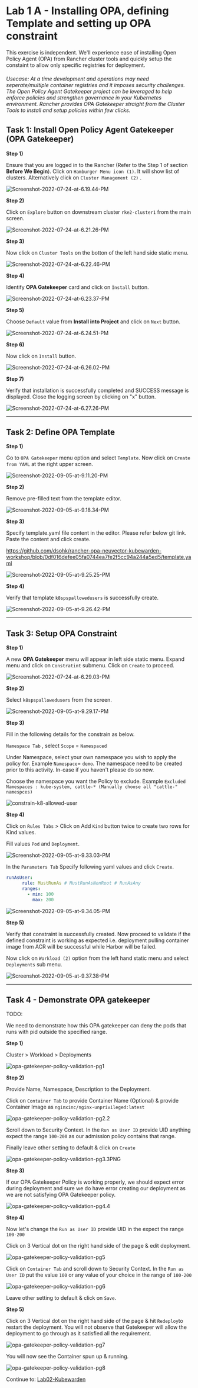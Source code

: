 # Lab 1 A - Installing OPA, defining Template and setting up OPA constraint

This exercise is independent. We'll experience ease of installing Open Policy Agent (OPA) from Rancher cluster tools and quickly setup the constaint to allow only specific registries for deployment. 

###### Usecase: At a time development and operations may need seperate/multiple container registries and it imposes security challenges. The Open Policy Agent Gatekeeper project can be leveraged to help enforce policies and strengthen governance in your Kubernetes environment. Rancher provides OPA Gatekeeper straight from the Cluster Tools to install and setup policies within few clicks. 



## Task 1: Install Open Policy Agent Gatekeeper (OPA Gatekeeper) 

**Step 1)** 

Ensure that you are logged in to the Rancher (Refer to the Step 1 of section **Before We Begin**). Click on `Hamburger Menu icon (1)`. It will show list of clusters. Alternatively click on `Cluster Management (2)` .

![Screenshot-2022-07-24-at-6.19.44-PM](../images/Screenshot-2022-07-24-at-6.19.44-PM.png)

**Step 2)** 

Click on `Explore` button on downstream cluster `rke2-cluster1` from the main screen.

![Screenshot-2022-07-24-at-6.21.26-PM](../images/Screenshot-2022-07-24-at-6.21.26-PM.png)

**Step 3)** 

Now click on `Cluster Tools` on the botton of the left hand side static menu.  

![Screenshot-2022-07-24-at-6.22.46-PM](../images/Screenshot-2022-07-24-at-6.22.46-PM.png)



**Step 4)** 

Identify **OPA Gatekeeper** card and click on `Install` button. 

![Screenshot-2022-07-24-at-6.23.37-PM](../images/Screenshot-2022-07-24-at-6.23.37-PM.png)



**Step 5)** 

Choose `Default` value from **Install into Project** and click on `Next` button. 

![Screenshot-2022-07-24-at-6.24.51-PM](../images/Screenshot-2022-07-24-at-6.24.51-PM.png)



**Step 6)** 

Now click on `Install` button. 

![Screenshot-2022-07-24-at-6.26.02-PM](../images/Screenshot-2022-07-24-at-6.26.02-PM.png)



**Step 7)** 

Verify that installation is successfully completed and SUCCESS message is displayed. Close the logging screen by clicking on "x" button.  

![Screenshot-2022-07-24-at-6.27.26-PM](../images/Screenshot-2022-07-24-at-6.27.26-PM.png)





----



## Task 2: Define OPA Template

**Step 1)** 

Go to `OPA Gatekeeper` menu option and select `Template`. Now click on `Create from YAML` at the right upper screen. 

![Screenshot-2022-09-05-at-9.11.20-PM](../images/Screenshot-2022-09-05-at-9.11.20-PM.png)

**Step 2)** 

Remove pre-filled text from the template editor. 

![Screenshot-2022-09-05-at-9.18.34-PM](../images/Screenshot-2022-09-05-at-9.18.34-PM.png)

**Step 3)** 

Specify template.yaml file content in the editor. Please refer below git link. Paste the content and click create.

https://github.com/dsohk/rancher-opa-neuvector-kubewarden-workshop/blob/0df016defee05fa0744ea7fe2f5cc94a244a5ed5/template.yaml

![Screenshot-2022-09-05-at-9.25.25-PM](../images/Screenshot-2022-09-05-at-9.25.25-PM.png)

**Step 4)** 

Verify that template `k8spspallowedusers` is successfully create. 

![Screenshot-2022-09-05-at-9.26.42-PM](../images/Screenshot-2022-09-05-at-9.26.42-PM.png)



----



## Task 3: Setup OPA Constraint

**Step 1)** 

A new **OPA Gatekeeper** menu will appear in left side static menu. Expand menu and click on `Constratint` submenu. Click on `Create` to proceed. 

![Screenshot-2022-07-24-at-6.29.03-PM](../images/Screenshot-2022-07-24-at-6.29.03-PM.png)



**Step 2)** 

Select `k8spspallowedusers` from the screen. 

![Screenshot-2022-09-05-at-9.29.17-PM](../images/Screenshot-2022-09-05-at-9.29.17-PM.png)

**Step 3)** 

Fill in the following details for the constrain as below. 

`Namespace Tab` , select `Scope` = `Namespaced`

Under Namespace, select your own namespace you wish to apply the policy for. Example  `Namespace`= `demo`. The namespace need to be created prior to this activity. In-case if you haven't please do so now.  

Choose the namespace you want the Policy to exclude.  Example `Excluded Namespaces : kube-system, cattle-* (Manually choose all "cattle-" namespces)`

![constrain-k8-allowed-user](../images/constrain-k8-allowed-user.PNG)

**Step 4)** 

Click on `Rules Tabs` > Click on Add `Kind` button twice to create two rows for Kind values. 

Fill values `Pod` and `Deployment`. 

![Screenshot-2022-09-05-at-9.33.03-PM](../images/Screenshot-2022-09-05-at-9.33.03-PM.png)

In the `Parameters Tab` Specify following yaml values and click `Create`.  

```yaml
runAsUser:
      rule: MustRunAs # MustRunAsNonRoot # RunAsAny 
      ranges:
        - min: 100
          max: 200
```

![Screenshot-2022-09-05-at-9.34.05-PM](../images/Screenshot-2022-09-05-at-9.34.05-PM.png)

**Step 5)** 

Verify that constraint is successfully created. Now proceed to validate if the defined constraint is working as expected i.e. deployment pulling container image from ACR will be successful while Harbor will be failed. 

Now click on `Workload (2)` option from the left hand static menu and select `Deployments` sub menu. 

![Screenshot-2022-09-05-at-9.37.38-PM](../images/Screenshot-2022-09-05-at-9.37.38-PM.png)

----



## Task 4 - Demonstrate OPA gatekeeper

TODO: 

We need to demonstrate how this OPA gatekeeper can deny the pods that runs with pid outside the specified range.

**Step 1)**

Cluster > Workload > Deployments

![opa-gatekeeper-policy-validation-pg1](../images/opa-gatekeeper-policy-validation-pg1.PNG)

**Step 2)** 

Provide Name, Namespace, Description to the Deployment.

Click on `Container Tab`  to provide Container Name (Optional) & provide Container Image as `nginxinc/nginx-unprivileged:latest`

![opa-gatekeeper-policy-validation-pg2.2](../images/opa-gatekeeper-policy-validation-pg2.2.PNG)

Scroll down to Security Context. In the `Run as User ID` provide UID anything expect the range `100-200` as our admission policy contains that range. 

Finally leave other setting to default & click on `Create` 

![opa-gatekeeper-policy-validation-pg3.3PNG](../images/opa-gatekeeper-policy-validation-pg3.3PNG.PNG)

**Step 3)** 

If our OPA Gatekeeper Policy is working properly, we should expect error during deployment and sure we do have error creating our deployment as we are not satisfying OPA Gatekeeper policy. 

![opa-gatekeeper-policy-validation-pg4.4](../images/opa-gatekeeper-policy-validation-pg4.4.PNG)



**Step 4)** 

Now let's change the `Run as User ID` provide UID in the expect the range `100-200`

Click on 3 Vertical dot on the right hand side of the page & edit deployment.

![opa-gatekeeper-policy-validation-pg5](../images/opa-gatekeeper-policy-validation-pg5.png)



Click on `Container Tab`  and scroll down to Security Context. In the `Run as User ID` put the value `100` or any value of your choice in the range of `100-200`

![opa-gatekeeper-policy-validation-pg6](../images/opa-gatekeeper-policy-validation-pg6.png)

Leave other setting to default & click on `Save`.

**Step 5)** 

Click on 3 Vertical dot on the right hand side of the page & hit `Redeploy`to restart the deployment. You will not observe that Gatekeeper will allow the deployment to go through as it satisfied all the requirement.

 ![opa-gatekeeper-policy-validation-pg7](../images/opa-gatekeeper-policy-validation-pg7.png)

You will now see the Container spun up & running. 

![opa-gatekeeper-policy-validation-pg8](../images/opa-gatekeeper-policy-validation-pg8.png)





Continue to: [Lab02-Kubewarden](https://github.com/dsohk/rancher-opa-neuvector-kubewarden-workshop/blob/main/docs/Lab02-Kubewarden.md)



